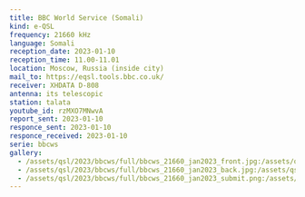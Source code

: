 ```yaml
---
title: BBC World Service (Somali)
kind: e-QSL
frequency: 21660 kHz
language: Somali
reception_date: 2023-01-10
reception_time: 11.00-11.01
location: Moscow, Russia (inside city)
mail_to: https://eqsl.tools.bbc.co.uk/
receiver: XHDATA D-808
antenna: its telescopic
station: talata
youtube_id: rzMXO7MNwvA
report_sent: 2023-01-10
responce_sent: 2023-01-10
responce_received: 2023-01-10
serie: bbcws
gallery:
  - /assets/qsl/2023/bbcws/full/bbcws_21660_jan2023_front.jpg:/assets/qsl/2023/bbcws/small/bbcws_21660_jan2023_front.jpg
  - /assets/qsl/2023/bbcws/full/bbcws_21660_jan2023_back.jpg:/assets/qsl/2023/bbcws/small/bbcws_21660_jan2023_back.jpg
  - /assets/qsl/2023/bbcws/full/bbcws_21660_jan2023_submit.png:/assets/qsl/2023/bbcws/small/bbcws_21660_jan2023_submit.png
---
```

